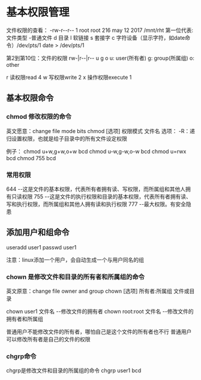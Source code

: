 # 基本权限管理

文件权限的查看：
-rw-r--r-- 1 root root 216 may 12 2017 /mnt/rht
第一位代表:文件类型
-普通文件
d 目录
l 软链接
s 套接字
c 字符设备（显示字符，如date命令）/dev/pts/1 date > /dev/pts/1

第2到第10位：文件的权限
rw-|r--|r--
u   g   o
u: user(所有者)
g: group(所属组)
o: other

r 读权限read        4
w 写权限write       2
x 操作权限execute   1

## 基本权限命令

### chmod     修改权限的命令

英文愿意：change file mode bits
chmod [选项] 权限模式 文件名
选项：
  -R：递归设置权限，也就是给子目录中的所有文件设定权限

例子：
chmod u+w,g+w,o+w bcd
chmod u-w,g-w,o-w bcd
chmod u=rwx bcd
chmod 755 bcd

### 常用权限

644         --这是文件的基本权限，代表所有者拥有读、写权限，而所属组和其他人拥有只读权限
755         --这是文件的执行权限和目录的基本权限，代表所有者拥有读、写和执行权限，而所属组和其他人拥有读和执行权限
777         --最大权限。有安全隐患

## 添加用户和组命令

useradd user1
passwd  user1

注意：linux添加一个用户，会自动生成一个与用户同名的组

### chown       是修改文件和目录的所有者和所属组的命令

英文原意：change file owner and group
chown [选项] 所有者:所属组 文件或目录

chown user1 文件名              --修改文件的拥有者
chown root:root 文件名          --修改文件的拥有者和所属组

普通用户不能修改文件的所有者，哪怕自己是这个文件的所有者也不行
普通用户可以修改所有者是自己的文件的权限

### chgrp命令

chgrp是修改文件和目录的所属组的命令
chgrp user1 bcd
